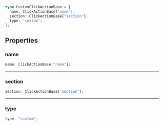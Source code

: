 ```ts
type CustomClickActionBase = {
  name: ClickActionBase["name"];
  section: ClickActionBase["section"];
  type: "custom";
};
```

## Properties

### name

```ts
name: ClickActionBase["name"];
```

***

### section

```ts
section: ClickActionBase["section"];
```

***

### type

```ts
type: "custom";
```
